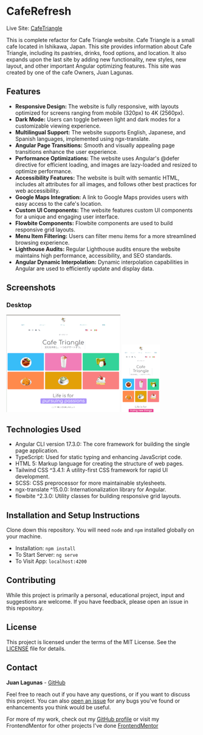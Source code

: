 # CafeRefresh

Live Site: [CafeTriangle](https://cafe-triangle.com)

This is complete refactor for Cafe Triangle website. Cafe Triangle is a small cafe located in Ishikawa, Japan. This site provides information about Cafe Triangle, including its pastries, drinks, food options, and location. It also expands upon the last site by adding new functionality, new styles, new layout, and other important Angular optimizing features. This site was created by one of the cafe Owners, Juan Lagunas.

## Features

- **Responsive Design:** The website is fully responsive, with layouts optimized for screens ranging from mobile (320px) to 4K (2560px).
- **Dark Mode:** Users can toggle between light and dark modes for a customizable viewing experience.
- **Multilingual Support:** The website supports English, Japanese, and Spanish languages, implemented using ngx-translate.
- **Angular Page Transitions:** Smooth and visually appealing page transitions enhance the user experience.
- **Performance Optimizations:** The website uses Angular's @defer directive for efficient loading, and images are lazy-loaded and resized to optimize performance.
- **Accessibility Features:** The website is built with semantic HTML, includes alt attributes for all images, and follows other best practices for web accessibility.
- **Google Maps Integration:** A link to Google Maps provides users with easy access to the cafe's location.
- **Custom UI Components:** The website features custom UI components for a unique and engaging user interface.
- **Flowbite Components:** Flowbite components are used to build responsive grid layouts.
- **Menu Item Filtering:** Users can filter menu items for a more streamlined browsing experience.
- **Lighthouse Audits:** Regular Lighthouse audits ensure the website maintains high performance, accessibility, and SEO standards.
- **Angular Dynamic Interpolation:** Dynamic interpolation capabilities in Angular are used to efficiently update and display data.

## Screenshots

### Desktop

<p float="left">
  <img src="src/assets/screenshots/desktop.png" width="auto" alt="Desktop screenshot">
  <img src="src/assets/screenshots/mobile.png" width="auto" alt="Mobile screenshot">
</p>

## Technologies Used

- Angular CLI version 17.3.0: The core framework for building the single page application.
- TypeScript: Used for static typing and enhancing JavaScript code.
- HTML 5: Markup language for creating the structure of web pages.
- Tailwind CSS ^3.4.1: A utility-first CSS framework for rapid UI development.
- SCSS: CSS preprocessor for more maintainable stylesheets.
- ngx-translate ^15.0.0: Internationalization library for Angular.
- flowbite ^2.3.0: Utility classes for building responsive grid layouts.

## Installation and Setup Instructions

Clone down this repository. You will need `node` and `npm` installed globally on your machine.

- Installation: `npm install`
- To Start Server: `ng serve`
- To Visit App: `localhost:4200`

## Contributing

While this project is primarily a personal, educational project, input and suggestions are welcome. If you have feedback, please open an issue in this repository.

## License

This project is licensed under the terms of the MIT License. See the [LICENSE](LICENSE) file for details.

## Contact

**Juan Lagunas** - [GitHub](https://github.com/dev-jLagunas)

Feel free to reach out if you have any questions, or if you want to discuss this project. You can also [open an issue](https://github.com/dev-jLagunas/cafe-refresh/issues/new) for any bugs you've found or enhancements you think would be useful.

For more of my work, check out my [GitHub profile](https://github.com/dev-jLagunas) or visit my FrontendMentor for other projects I've done [FrontendMentor](https://www.frontendmentor.io/profile/dev-jLagunas)
